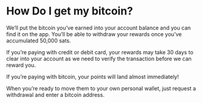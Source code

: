 # How Do I get my bitcoin?

We’ll put the bitcoin you’ve earned into your account balance and you can find it on the app. You’ll be able to withdraw your rewards once you’ve accumulated 50,000 sats.

If you’re paying with credit or debit card, your rewards may take 30 days to clear into your account as we need to verify the transaction before we can reward you.

If you’re paying with bitcoin, your points will land almost immediately!

When you’re ready to move them to your own personal wallet, just request a withdrawal and enter a bitcoin address.
